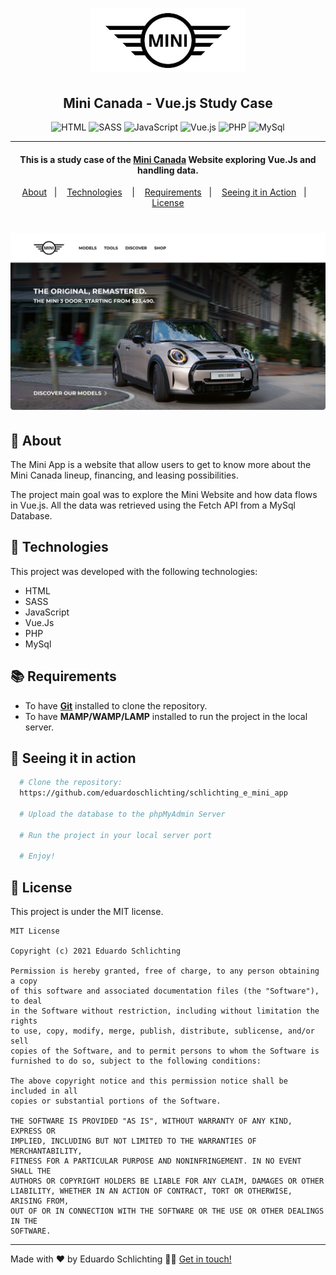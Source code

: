 <h1 align="center">
    <img src="./dist/logo-mini-wbg.jpg" alt="Mini" width="250px"> 
</h1>

<h2 align="center">Mini Canada - Vue.js Study Case</h2>

<p align="center">
    <img alt="HTML" src="https://img.shields.io/badge/-HTML-E34F26?logo=html5&logoColor=white&style=flat">
  <img alt="SASS" src="https://img.shields.io/badge/-SASS-CC6699?logo=sass&logoColor=white&style=flat">
  <img alt="JavaScript" src="https://img.shields.io/badge/-javaScript-F7DF1E?logo=javascript&logoColor=white&style=flat">
  <img alt="Vue.js" src="https://img.shields.io/badge/-Vue.Js-4FC08D?logo=vue.js&logoColor=white&style=flat">
  <img alt="PHP" src="https://img.shields.io/badge/-PHP-777BB4?logo=php&logoColor=white&style=flat">
  <img alt="MySql" src="https://img.shields.io/badge/-MySql-4479A1?logo=mysql&logoColor=white&style=flat">
</p>

----
<h4 align="center">
  This is a study case of the <a href="https://www.mini.ca" target="_blank">Mini Canada</a> Website exploring Vue.Js and handling data. 
</h4>

<p align="center">
  <a href="#page_with_curl-about">About</a>&nbsp;&nbsp;&nbsp;|&nbsp;&nbsp;&nbsp;
  <a href="#hammer-technologies">Technologies</a>
  &nbsp;&nbsp;&nbsp;|&nbsp;&nbsp;&nbsp;
  <a href="#books-requirements">Requirements</a>&nbsp;&nbsp;&nbsp;|&nbsp;&nbsp;&nbsp;
  <a href="#rocket-seeing-it-in-action">Seeing it in Action</a>&nbsp;&nbsp;&nbsp;|&nbsp;&nbsp;&nbsp;
  <a href="#memo-license">License</a>
</p>

<h1 align="center">
    <img src="./dist/screen_1.png" alt="Mini"> 
</h1>

## :page_with_curl: About

The Mini App is a website that allow users to get to know more about the Mini Canada lineup, financing, and leasing possibilities.

The project main goal was to explore the Mini Website and how data flows in Vue.js. All the data was retrieved using the Fetch API from a MySql Database.

## :hammer: Technologies

This project was developed with the following technologies:

- HTML
- SASS
- JavaScript
- Vue.Js
- PHP
- MySql

## :books: Requirements
- To have [**Git**](https://git-scm.com/) installed to clone the repository.
- To have **MAMP/WAMP/LAMP** installed to run the project in the local server.

## :rocket: Seeing it in action
``` bash
  # Clone the repository:
  https://github.com/eduardoschlichting/schlichting_e_mini_app

  # Upload the database to the phpMyAdmin Server

  # Run the project in your local server port

  # Enjoy!
```

## :memo: License

This project is under the MIT license. 

```
MIT License

Copyright (c) 2021 Eduardo Schlichting

Permission is hereby granted, free of charge, to any person obtaining a copy
of this software and associated documentation files (the "Software"), to deal
in the Software without restriction, including without limitation the rights
to use, copy, modify, merge, publish, distribute, sublicense, and/or sell
copies of the Software, and to permit persons to whom the Software is
furnished to do so, subject to the following conditions:

The above copyright notice and this permission notice shall be included in all
copies or substantial portions of the Software.

THE SOFTWARE IS PROVIDED "AS IS", WITHOUT WARRANTY OF ANY KIND, EXPRESS OR
IMPLIED, INCLUDING BUT NOT LIMITED TO THE WARRANTIES OF MERCHANTABILITY,
FITNESS FOR A PARTICULAR PURPOSE AND NONINFRINGEMENT. IN NO EVENT SHALL THE
AUTHORS OR COPYRIGHT HOLDERS BE LIABLE FOR ANY CLAIM, DAMAGES OR OTHER
LIABILITY, WHETHER IN AN ACTION OF CONTRACT, TORT OR OTHERWISE, ARISING FROM,
OUT OF OR IN CONNECTION WITH THE SOFTWARE OR THE USE OR OTHER DEALINGS IN THE
SOFTWARE.
```

----
Made with ❤️ by Eduardo Schlichting 👋🏻 [Get in touch!](https://github.com/eduardoschlichting)


